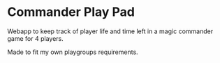 # Commander Play Pad

Webapp to keep track of player life and time left in a magic commander game for 4 players.

Made to fit my own playgroups requirements.
